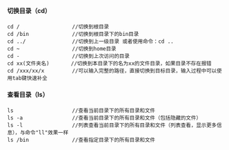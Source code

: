 #### 切换目录（cd）
    cd /                 //切换到根目录
    cd /bin              //切换到根目录下的bin目录
    cd ../               //切换到上一级目录 或者使用命令：cd ..
    cd ~                 //切换到home目录
    cd -                 //切换到上次访问的目录
    cd xx(文件夹名)       //切换到本目录下的名为xx的文件目录，如果目录不存在报错
    cd /xxx/xx/x         //可以输入完整的路径，直接切换到目标目录，输入过程中可以使用tab键快速补全
#### 查看目录（ls）
    ls                   //查看当前目录下的所有目录和文件
    ls -a                //查看当前目录下的所有目录和文件（包括隐藏的文件）
    ls -l                //列表查看当前目录下的所有目录和文件（列表查看，显示更多信息），与命令"ll"效果一样
    ls /bin              //查看指定目录下的所有目录和文件 
